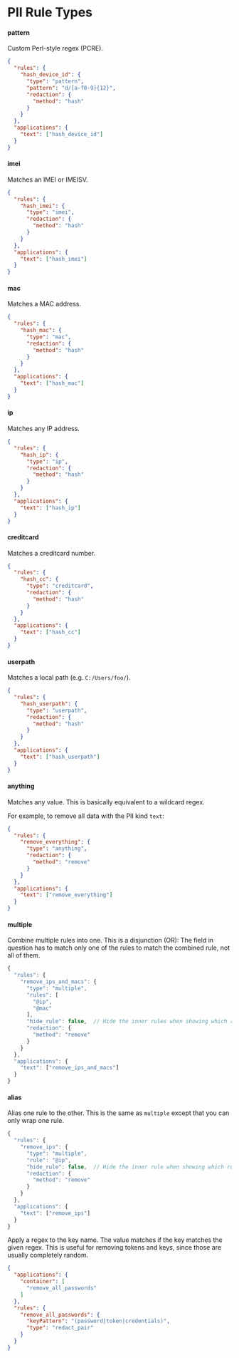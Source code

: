 # PII Rule Types

#### pattern

Custom Perl-style regex (PCRE).

```json
{
  "rules": {
    "hash_device_id": {
      "type": "pattern",
      "pattern": "d/[a-f0-9]{12}",
      "redaction": {
        "method": "hash"
      }
    }
  },
  "applications": {
    "text": ["hash_device_id"]
  }
}
```

#### imei

Matches an IMEI or IMEISV.

```json
{
  "rules": {
    "hash_imei": {
      "type": "imei",
      "redaction": {
        "method": "hash"
      }
    }
  },
  "applications": {
    "text": ["hash_imei"]
  }
}
```

#### mac

Matches a MAC address.

```json
{
  "rules": {
    "hash_mac": {
      "type": "mac",
      "redaction": {
        "method": "hash"
      }
    }
  },
  "applications": {
    "text": ["hash_mac"]
  }
}
```

#### ip

Matches any IP address.

```json
{
  "rules": {
    "hash_ip": {
      "type": "ip",
      "redaction": {
        "method": "hash"
      }
    }
  },
  "applications": {
    "text": ["hash_ip"]
  }
}
```

#### creditcard

Matches a creditcard number.

```json
{
  "rules": {
    "hash_cc": {
      "type": "creditcard",
      "redaction": {
        "method": "hash"
      }
    }
  },
  "applications": {
    "text": ["hash_cc"]
  }
}
```

#### userpath

Matches a local path (e.g. `C:/Users/foo/`).

```json
{
  "rules": {
    "hash_userpath": {
      "type": "userpath",
      "redaction": {
        "method": "hash"
      }
    }
  },
  "applications": {
    "text": ["hash_userpath"]
  }
}
```

#### anything

Matches any value. This is basically equivalent to a wildcard regex.

For example, to remove all data with the PII kind `text`:

```json
{
  "rules": {
    "remove_everything": {
      "type": "anything",
      "redaction": {
        "method": "remove"
      }
    }
  },
  "applications": {
    "text": ["remove_everything"]
  }
}
```

#### multiple

Combine multiple rules into one. This is a disjunction (OR): The field in question has to match only one of the rules to match the combined rule, not all of them.

```javascript
{
  "rules": {
    "remove_ips_and_macs": {
      "type": "multiple",
      "rules": [
        "@ip",
        "@mac"
      ],
      "hide_rule": false,  // Hide the inner rules when showing which rules have been applied. Defaults to false.
      "redaction": {
        "method": "remove"
      }
    }
  },
  "applications": {
    "text": ["remove_ips_and_macs"]
  }
}
```

#### alias

Alias one rule to the other. This is the same as `multiple` except that you can only wrap one rule.

```javascript
{
  "rules": {
    "remove_ips": {
      "type": "multiple",
      "rule": "@ip",
      "hide_rule": false,  // Hide the inner rule when showing which rules have been applied. Defaults to false.
      "redaction": {
        "method": "remove"
      }
    }
  },
  "applications": {
    "text": ["remove_ips"]
  }
}
```


Apply a regex to the key name. The value matches if the key matches the given regex. This is useful for removing tokens and keys, since those are usually completely random.

```json
{
  "applications": {
    "container": [
      "remove_all_passwords"
    ]
  },
  "rules": {
    "remove_all_passwords": {
      "keyPattern": "(password|token|credentials)",
      "type": "redact_pair"
    }
  }
}
```
